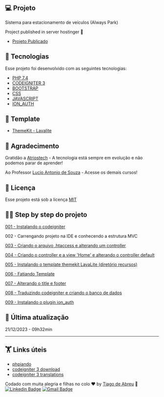 ## 💻 Projeto

Sistema para estacionamento de veículos (Always Park)

Project published in server hostinger 💜

- [Projeto Publicado](https://?)

## 🚀 Tecnologias

Esse projeto foi desenvolvido com as seguintes tecnologias:

- [PHP 7.4](https://www.w3c.br/pub/Cursos/CursoHTML5/html5-web.pdf)
- [CODEIGNITER 3](https://codeigniter.com/)
- [BOOTSTRAP](https://getbootstrap.com/)
- [CSS](https://www.w3schools.com/css/)
- [JAVASCRIPT](https://www.javascript.com/)
- [ION_AUTH](http://benedmunds.com/ion_auth/)

## 🔖 Template

- [ThemeKit - Lavalite](https://github.com/ThemeKit/BootstrapAdmin) 

## 🧠 Agradecimento

Gratidão a [Atriostech](https://atriostech.com.br/) - A tecnologia está sempre em evolução e não podemos parar de aprender!

Ao Professor [Lucio Antonio de Souza](https://www.udemy.com/user/lucio-antonio-de-souza/) - Acesse os demais cursos!


## :memo: Licença

Esse projeto está sob a licença [MIT](https://pt.wikipedia.org/wiki/Licen%C3%A7a_MIT)

## 🏃‍♂️ Step by step do projeto
[001 - Instalando o codeigniter](https://github.com/devtiagoabreu/estacionamento/commit/2cb089926f4b86b484caddd273ff8de0cccc9d0e)

002 - Carrengando projeto na IDE e conhecendo a estrutura	MVC	
	 
[003 - Criando o arquivo .htaccess e alterando um controller](https://github.com/devtiagoabreu/estacionamento/commit/fd42af790b699e6daddcd067125b53cc83e34068)

[004 - Criando o controller e a view 'Home' e alterando o controller default](https://github.com/devtiagoabreu/estacionamento/commit/934a32017dd77b9beceadecf527024def6d8a123)

[005 - Instalando o template themekit LavaLite (diretório recursos)](https://github.com/devtiagoabreu/estacionamento/commit/9fbac3dcc980ea4e2572468adc93d933f5c8a30d)

[006 - Fatiando Template](https://github.com/devtiagoabreu/estacionamento/commit/a12bd3463706ecd35ea6dd3feaf3b9e55c5700b9)

[007 - Alterando o title e footer](https://github.com/devtiagoabreu/estacionamento/commit/153d47d66dc5240bcaf7e9bf24984fdede180ba0)

[008 - Traduzindo codeigniter e criando o banco de dados](https://github.com/devtiagoabreu/estacionamento/commit/8cc618ecfce437d4dcbd8271f27766a37412cacd)

[009 - Instalando o plugin ion_auth]()

## 📅 Última atualização

21/12/2023 - 09h32min

---

## 🏋️ Links úteis
- [phpiando](https://phpiando.com.br/xampp-com-varias-versoes-em-php-8-0-7-4/)
- [codeigniter 3 download](https://api.github.com/repos/bcit-ci/CodeIgniter/zipball/refs/tags/3.1.13)
- [codeigniter 3 translations](https://github.com/bcit-ci/codeigniter3-translations)  

Codado com muita alegria e filhas no colo ♥ by [Tiago de Abreu](http://atriostech.com.br/tiago/) :wave: 
[![Linkedin Badge](https://img.shields.io/badge/-tiagodeabreu-blue?style=flat-square&logo=Linkedin&logoColor=white&link=https://www.linkedin.com/in/tiago-de-abreu-8020b5b1/)](https://www.linkedin.com/in/tiago-de-abreu-8020b5b1/)
[![Gmail Badge](https://img.shields.io/badge/-devtiagoabreu@gmail.com-c14438?style=flat-square&logo=Gmail&logoColor=white&link=mailto:devtiagoabreu@gmail.com)](mailto:devtiagoabreu@gmail.com)







